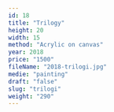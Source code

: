 ```yaml
---
id: 18
title: "Trilogy"
height: 20
width: 15
method: "Acrylic on canvas"
year: 2018
price: "1500"
fileName: "2018-trilogi.jpg"
medie: "painting"
draft: "false"
slug: "trilogi"
weight: "290"
---
```

